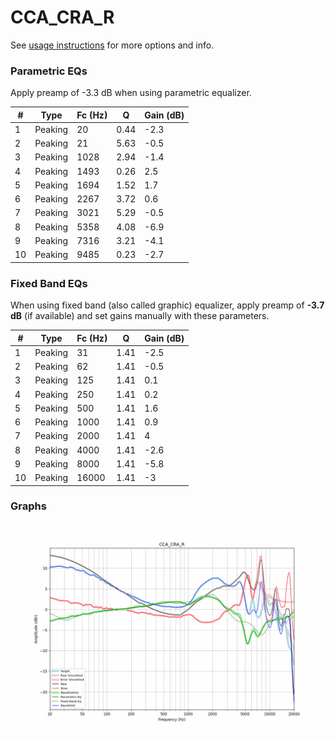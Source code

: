 # CCA_CRA_R
See [usage instructions](https://github.com/jaakkopasanen/AutoEq#usage) for more options and info.

### Parametric EQs
Apply preamp of -3.3 dB when using parametric equalizer.

|   # | Type    |   Fc (Hz) |    Q |   Gain (dB) |
|-----|---------|-----------|------|-------------|
|   1 | Peaking |        20 | 0.44 |        -2.3 |
|   2 | Peaking |        21 | 5.63 |        -0.5 |
|   3 | Peaking |      1028 | 2.94 |        -1.4 |
|   4 | Peaking |      1493 | 0.26 |         2.5 |
|   5 | Peaking |      1694 | 1.52 |         1.7 |
|   6 | Peaking |      2267 | 3.72 |         0.6 |
|   7 | Peaking |      3021 | 5.29 |        -0.5 |
|   8 | Peaking |      5358 | 4.08 |        -6.9 |
|   9 | Peaking |      7316 | 3.21 |        -4.1 |
|  10 | Peaking |      9485 | 0.23 |        -2.7 |

### Fixed Band EQs
When using fixed band (also called graphic) equalizer, apply preamp of **-3.7 dB** (if available) and set gains manually with these parameters.

|   # | Type    |   Fc (Hz) |    Q |   Gain (dB) |
|-----|---------|-----------|------|-------------|
|   1 | Peaking |        31 | 1.41 |        -2.5 |
|   2 | Peaking |        62 | 1.41 |        -0.5 |
|   3 | Peaking |       125 | 1.41 |         0.1 |
|   4 | Peaking |       250 | 1.41 |         0.2 |
|   5 | Peaking |       500 | 1.41 |         1.6 |
|   6 | Peaking |      1000 | 1.41 |         0.9 |
|   7 | Peaking |      2000 | 1.41 |         4   |
|   8 | Peaking |      4000 | 1.41 |        -2.6 |
|   9 | Peaking |      8000 | 1.41 |        -5.8 |
|  10 | Peaking |     16000 | 1.41 |        -3   |

### Graphs
![](./CCA_CRA_R.png)
